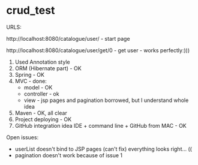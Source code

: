 # crud_test

URLS:


http://localhost:8080/catalogue/user/ - start page

http://localhost:8080/catalogue/user/get/0 - get user - works perfectly:)))

1. Used Annotation style
2. ORM (Hibernate part) - OK
3. Spring - OK
4. MVC - done:
    - model - OK
    - controller - ok
    - view - jsp pages and pagination borrowed, but I understand whole idea
5. Maven - OK, all clear
6. Project deploying - OK
7. GitHub integration idea IDE + command line + GitHub from MAC - OK

Open issues:
 - userList doesn't bind to JSP pages (can't fix) everything looks right... ((
 - pagination doesn't work because of issue 1
